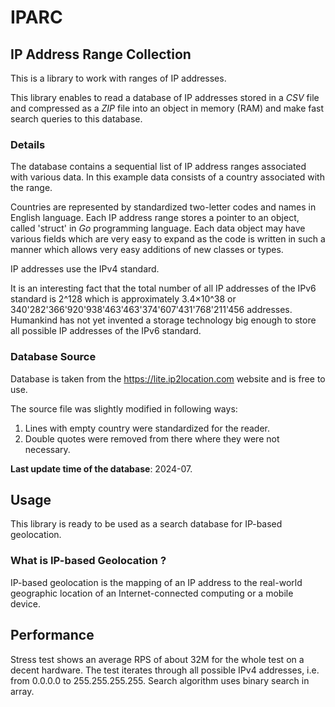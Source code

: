 # IPARC

## IP Address Range Collection 

This is a library to work with ranges of IP addresses.

This library enables to read a database of IP addresses stored in a _CSV_ file 
and compressed as a _ZIP_ file into an object in memory (RAM) and make fast 
search queries to this database. 

### Details

The database contains a sequential list of IP address ranges associated with 
various data. In this example data consists of a country associated with the 
range. 

Countries are represented by standardized two-letter codes and names in English 
language. Each IP address range stores a pointer to an object, called 'struct' 
in _Go_ programming language. Each data object may have various fields which are 
very easy to expand as the code is written in such a manner which allows very 
easy additions of new classes or types. 

IP addresses use the IPv4 standard.

It is an interesting fact that the total number of all IP addresses of the IPv6 
standard is 2^128 which is approximately 3.4×10^38 or 
340'282'366'920'938'463'463'374'607'431'768'211'456 addresses. Humankind has 
not yet invented a storage technology big enough to store all possible IP 
addresses of the IPv6 standard.

### Database Source

Database is taken from the https://lite.ip2location.com website and is free to 
use.

The source file was slightly modified in following ways:  
1. Lines with empty country were standardized for the reader.
2. Double quotes were removed from there where they were not necessary.

**Last update time of the database**: 2024-07.

## Usage

This library is ready to be used as a search database for IP-based geolocation.

### What is IP-based Geolocation ?

IP-based geolocation is the mapping of an IP address to the real-world 
geographic location of an Internet-connected computing or a mobile device.

## Performance

Stress test shows an average RPS of about 32M for the whole test on a decent
hardware. The test iterates through all possible IPv4 addresses, i.e. from
0.0.0.0 to 255.255.255.255. Search algorithm uses binary search in array.
